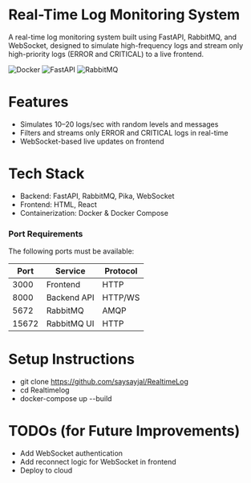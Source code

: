 # Real-Time Log Monitoring System
A real-time log monitoring system built using FastAPI, RabbitMQ, and WebSocket, designed to simulate high-frequency logs and stream only high-priority logs (ERROR and CRITICAL) to a live frontend.

![Docker](https://img.shields.io/badge/docker-%230db7ed.svg?style=for-the-badge&logo=docker&logoColor=white)
![FastAPI](https://img.shields.io/badge/FastAPI-005571?style=for-the-badge&logo=fastapi)
![RabbitMQ](https://img.shields.io/badge/rabbitmq-%23FF6600.svg?style=for-the-badge&logo=rabbitmq&logoColor=white)

# Features
- Simulates 10–20 logs/sec with random levels and messages
- Filters and streams only ERROR and CRITICAL logs in real-time
- WebSocket-based live updates on frontend

# Tech Stack
- Backend: FastAPI, RabbitMQ, Pika, WebSocket
- Frontend: HTML, React
- Containerization: Docker & Docker Compose

### Port Requirements
The following ports must be available:

| Port  | Service        | Protocol |
|-------|---------------|----------|
| 3000  | Frontend      | HTTP     |
| 8000  | Backend API   | HTTP/WS  |
| 5672  | RabbitMQ      | AMQP     |
| 15672 | RabbitMQ UI   | HTTP     |

# Setup Instructions
- git clone https://github.com/saysayjal/RealtimeLog
- cd Realtimelog
- docker-compose up --build


# TODOs (for Future Improvements)
- Add WebSocket authentication 
- Add reconnect logic for WebSocket in frontend
- Deploy to cloud

